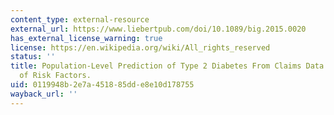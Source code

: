 ```yaml
---
content_type: external-resource
external_url: https://www.liebertpub.com/doi/10.1089/big.2015.0020
has_external_license_warning: true
license: https://en.wikipedia.org/wiki/All_rights_reserved
status: ''
title: Population-Level Prediction of Type 2 Diabetes From Claims Data and Analysis
  of Risk Factors.
uid: 0119948b-2e7a-4518-85dd-e8e10d178755
wayback_url: ''
---
```

